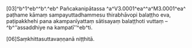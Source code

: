 [03]^b^1^eb^^b^.^eb^ Pañcakanipātassa ^a^V3.0001^ea^^a^M3.0001^ea^ paṭhame kāmaṃ sampayuttadhammesu thirabhāvopi balaṭṭho eva, paṭipakkhehi pana akampanīyattaṃ sātisayaṃ balaṭṭhoti vuttaṃ – ^b^‘‘assaddhiye na kampatī’’^eb^ti.

[06]Saṃkhittasuttavaṇṇanā niṭṭhitā.